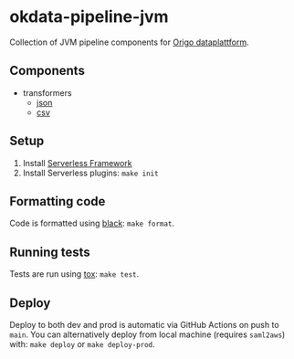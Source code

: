 okdata-pipeline-jvm
===================

Collection of JVM pipeline components for [Origo dataplattform](https://oslokommune.github.io/dataplattform/).

## Components

- transformers
  - [json](doc/transformers/json.md)
  - [csv](doc/transformers/csv.md)

## Setup

1. Install [Serverless Framework](https://serverless.com/framework/docs/getting-started/)
2. Install Serverless plugins: `make init`

## Formatting code

Code is formatted using [black](https://pypi.org/project/black/): `make format`.

## Running tests

Tests are run using [tox](https://pypi.org/project/tox/): `make test`.

## Deploy

Deploy to both dev and prod is automatic via GitHub Actions on push to
`main`. You can alternatively deploy from local machine (requires `saml2aws`)
with: `make deploy` or `make deploy-prod`.

